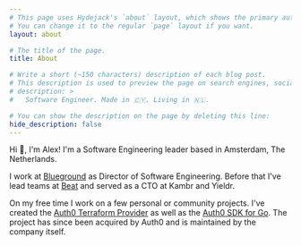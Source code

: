 ```yaml
---
# This page uses Hydejack's `about` layout, which shows the primary author's picture and about text at the top.
# You can change it to the regular `page` layout if you want.
layout: about

# The title of the page.
title: About

# Write a short (~150 characters) description of each blog post.
# This description is used to preview the page on search engines, social media, etc.
# description: >
#   Software Engineer. Made in 🇨🇾. Living in 🇳🇱.

# You can show the description on the page by deleting this line:
hide_description: false
---
```


Hi 👋, I'm Alex! I'm a Software Engineering leader based in Amsterdam, The
Netherlands.

I work at [Blueground](https://www.theblueground.com/) as Director of Software
Engineering. Before that I've lead teams at [Beat](https://thebeat.co) and
served as a CTO at Kambr and Yieldr.

On my free time I work on a few personal or community projects. I've created the
[Auth0 Terraform Provider](https://github.com/alexkappa/terraform-provider-auth0)
as well as the [Auth0 SDK for Go](https://github.com/go-auth0/auth0). The
project has since been acquired by Auth0 and is maintained by the company
itself.
